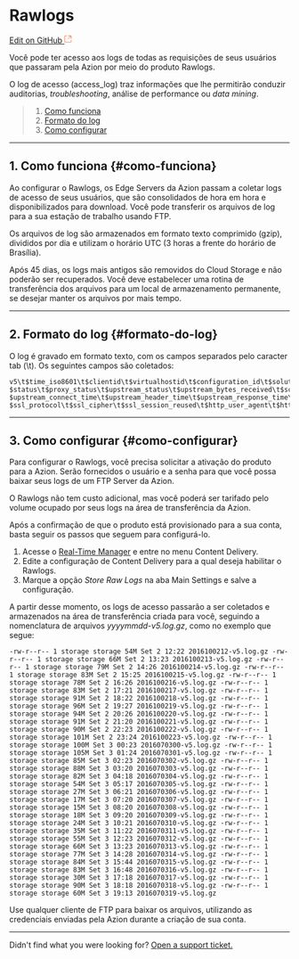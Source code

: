 # Rawlogs

[Edit on GitHub <svg width="14" height="14" xmlns="http://www.w3.org/2000/svg"><g fill="none" stroke="#F3652B"><path d="M4.81.71H.672v11.43H12.1V8.001" stroke-width=".8"/><path d="M6.87.786h5.155V5.94M6.31 6.5L12.026.786"/></g></svg>](https://github.com/aziontech/docs_en/edit/master/content-delivery/rawlogs/index.md)

Você pode ter acesso aos logs de todas as requisições de seus usuários que passaram pela Azion por meio do produto Rawlogs.

O log de acesso (access_log) traz informações que lhe permitirão conduzir auditorias, _troubleshooting_, análise de performance ou _data mining_.

> 1. [Como funciona](#como-funciona)
> 2. [Formato do log](#formato-do-log)
> 3. [Como configurar](#como-configurar)

---

## 1. Como funciona {#como-funciona}

Ao configurar o Rawlogs, os Edge Servers da Azion passam a coletar logs de acesso de seus usuários, que são consolidados de hora em hora e disponibilizados para download. Você pode transferir os arquivos de log para a sua estação de trabalho usando FTP.

Os arquivos de log são armazenados em formato texto comprimido (gzip), divididos por dia e utilizam o horário UTC (3 horas a frente do horário de Brasília).

Após 45 dias, os logs mais antigos são removidos do Cloud Storage e não poderão ser recuperados. Você deve estabelecer uma rotina de transferência dos arquivos para um local de armazenamento permanente, se desejar manter os arquivos por mais tempo.

---

## 2. Formato do log {#formato-do-log}

O log é gravado em formato texto, com os campos separados pelo caracter tab (\t). Os seguintes campos são coletados:

~~~
v5\t$time_iso8601\t$clientid\t$virtualhostid\t$configuration_id\t$solution\t$solution_id\t$host\t$request_time\t$request_method\t$upstream_cache_status\t $status\t$proxy_status\t$upstream_status\t$upstream_bytes_received\t$scheme\t$request_uri\t$sessionid\t$streamname\t$sent_http_content_type\t$server_protocol\t$request_length\t$bytes_sent\t $upstream_connect_time\t$upstream_header_time\t$upstream_response_time\t$tcpinfo_rtt\t$remote_addr\t$remote_port\t$waf_attack_family\t$waf_attack_action\t$waf_country_name\t$waf_region_name\t $ssl_protocol\t$ssl_cipher\t$ssl_session_reused\t$http_user_agent\t$http_referer\t$reference_error\t$sent_http_x_original_image_size
~~~

---

## 3. Como configurar {#como-configurar}

Para configurar o Rawlogs, você precisa solicitar a ativação do produto para a Azion. Serão fornecidos o usuário e a senha para que você possa baixar seus logs de um FTP Server da Azion.

O Rawlogs não tem custo adicional, mas você poderá ser tarifado pelo volume ocupado por seus logs na área de transferência da Azion.

Após a confirmação de que o produto está provisionado para a sua conta, basta seguir os passos que seguem para configurá-lo.

1. Acesse o [Real-Time Manager](https://manager.azion.com/) e entre no menu Content Delivery.
2. Edite a configuração de Content Delivery para a qual deseja habilitar o Rawlogs.
3. Marque a opção _Store Raw Logs_ na aba Main Settings e salve a configuração.

A partir desse momento, os logs de acesso passarão a ser coletados e armazenados na área de transferência criada para você, seguindo a nomenclatura de arquivos _yyyymmdd-v5.log.gz_, como no exemplo que segue:

~~~
-rw-r--r-- 1 storage storage 54M Set 2 12:22 2016100212-v5.log.gz -rw-r--r-- 1 storage storage 66M Set 2 13:23 2016100213-v5.log.gz -rw-r--r-- 1 storage storage 79M Set 2 14:26 2016100214-v5.log.gz -rw-r--r-- 1 storage storage 83M Set 2 15:25 2016100215-v5.log.gz -rw-r--r-- 1 storage storage 78M Set 2 16:26 2016100216-v5.log.gz -rw-r--r-- 1 storage storage 83M Set 2 17:21 2016100217-v5.log.gz -rw-r--r-- 1 storage storage 91M Set 2 18:22 2016100218-v5.log.gz -rw-r--r-- 1 storage storage 96M Set 2 19:27 2016100219-v5.log.gz -rw-r--r-- 1 storage storage 94M Set 2 20:26 2016100220-v5.log.gz -rw-r--r-- 1 storage storage 91M Set 2 21:20 2016100221-v5.log.gz -rw-r--r-- 1 storage storage 90M Set 2 22:23 2016100222-v5.log.gz -rw-r--r-- 1 storage storage 101M Set 2 23:24 2016100223-v5.log.gz -rw-r--r-- 1 storage storage 100M Set 3 00:23 2016070300-v5.log.gz -rw-r--r-- 1 storage storage 105M Set 3 01:24 2016070301-v5.log.gz -rw-r--r-- 1 storage storage 85M Set 3 02:23 2016070302-v5.log.gz -rw-r--r-- 1 storage storage 88M Set 3 03:20 2016070303-v5.log.gz -rw-r--r-- 1 storage storage 82M Set 3 04:18 2016070304-v5.log.gz -rw-r--r-- 1 storage storage 54M Set 3 05:17 2016070305-v5.log.gz -rw-r--r-- 1 storage storage 27M Set 3 06:21 2016070306-v5.log.gz -rw-r--r-- 1 storage storage 17M Set 3 07:20 2016070307-v5.log.gz -rw-r--r-- 1 storage storage 15M Set 3 08:20 2016070308-v5.log.gz -rw-r--r-- 1 storage storage 18M Set 3 09:20 2016070309-v5.log.gz -rw-r--r-- 1 storage storage 24M Set 3 10:21 2016070310-v5.log.gz -rw-r--r-- 1 storage storage 35M Set 3 11:22 2016070311-v5.log.gz -rw-r--r-- 1 storage storage 55M Set 3 12:23 2016070312-v5.log.gz -rw-r--r-- 1 storage storage 66M Set 3 13:23 2016070313-v5.log.gz -rw-r--r-- 1 storage storage 77M Set 3 14:28 2016070314-v5.log.gz -rw-r--r-- 1 storage storage 84M Set 3 15:44 2016070315-v5.log.gz -rw-r--r-- 1 storage storage 83M Set 3 16:48 2016070316-v5.log.gz -rw-r--r-- 1 storage storage 30M Set 3 17:18 2016070317-v5.log.gz -rw-r--r-- 1 storage storage 90M Set 3 18:18 2016070318-v5.log.gz -rw-r--r-- 1 storage storage 60M Set 3 19:13 2016070319-v5.log.gz 
~~~

Use qualquer cliente de FTP para baixar os arquivos, utilizando as credenciais enviadas pela Azion durante a criação de sua conta.

---

Didn't find what you were looking for? [Open a support ticket.](https://tickets.azion.com/)

